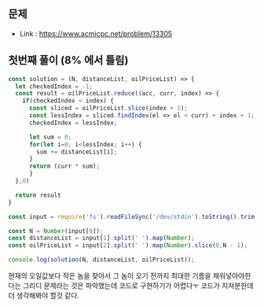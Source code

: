 ## 문제  

- Link : https://www.acmicpc.net/problem/13305


## 첫번째 풀이 (8% 에서 틀림)       

```javascript
const solution = (N, distanceList, oilPriceList) => {
  let checkedIndex = -1;
  const result = oilPriceList.reduce((acc, curr, index) => {
    if(checkedIndex < index) {
      const sliced = oilPriceList.slice(index + 1);
      const lessIndex = sliced.findIndex(el => el < curr) + index + 1;
      checkedIndex = lessIndex;

      let sum = 0;
      for(let i=0; i<lessIndex; i++) {
        sum += distanceList[i];
      }
      return (curr * sum);
      }
  },0)

  return result
}

const input = require('fs').readFileSync('/dev/stdin').toString().trim().split('\n');

const N = Number(input[0]);
const distanceList = input[1].split(' ').map(Number);
const oilPriceList = input[2].split(' ').map(Number).slice(0,N - 1);

console.log(solution(N, distanceList, oilPriceList));
```

현재의 오일값보다 작은 놈을 찾아서 그 놈이 오기 전까지 최대한 기름을 채워넣아야한다는 그리디 문제라는 것은 파악했는데 코드로 구현하기가 어렵다ㅜ 코드가 지져분한데 더 생각해봐야 할것 같다.
